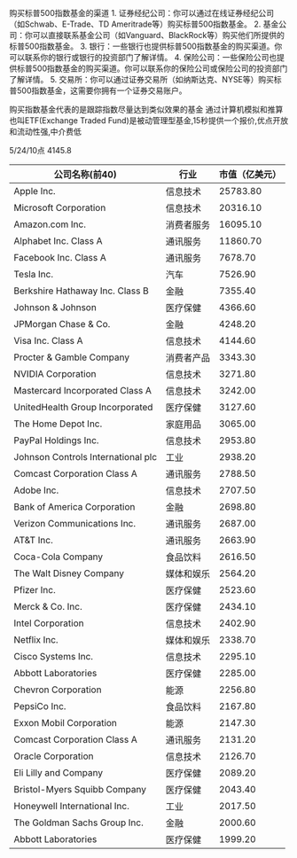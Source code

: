 购买标普500指数基金的渠道
	1.  证券经纪公司：你可以通过在线证券经纪公司（如Schwab、E-Trade、TD Ameritrade等）购买标普500指数基金。
	2.  基金公司：你可以直接联系基金公司（如Vanguard、BlackRock等）购买他们所提供的标普500指数基金。
	3.  银行：一些银行也提供标普500指数基金的购买渠道。你可以联系你的银行或银行的投资部门了解详情。
	4.  保险公司：一些保险公司也提供标普500指数基金的购买渠道。你可以联系你的保险公司或保险公司的投资部门了解详情。
	5.  交易所：你可以通过证券交易所（如纳斯达克、NYSE等）购买标普500指数基金，这需要你拥有一个证券交易账户。

购买指数基金代表的是跟踪指数尽量达到类似效果的基金
通过计算机模拟和推算
也叫ETF(Exchange Traded Fund)是被动管理型基金,15秒提供一个报价,优点开放和流动性强,中介费低


5/24/10点 4145.8












| 公司名称(前40)                     | 行业       | 市值（亿美元） |
| ---------------------------------- | ---------- | -------------- |
| Apple Inc.                         | 信息技术   | 25783.80       |
| Microsoft Corporation              | 信息技术   | 20316.10       |
| Amazon.com Inc.                    | 消费者服务 | 16095.10       |
| Alphabet Inc. Class A              | 通讯服务   | 11860.70       |
| Facebook Inc. Class A              | 通讯服务   | 7678.70        |
| Tesla Inc.                         | 汽车       | 7526.90        |
| Berkshire Hathaway Inc. Class B    | 金融       | 7355.40        |
| Johnson & Johnson                  | 医疗保健   | 4366.60        |
| JPMorgan Chase & Co.               | 金融       | 4248.20        |
| Visa Inc. Class A                  | 信息技术   | 4144.60        |
| Procter & Gamble Company           | 消费者产品 | 3343.30        |
| NVIDIA Corporation                 | 信息技术   | 3271.80        |
| Mastercard Incorporated Class A    | 信息技术   | 3242.00        |
| UnitedHealth Group Incorporated    | 医疗保健   | 3127.60        |
| The Home Depot Inc.                | 家庭用品   | 3065.00        |
| PayPal Holdings Inc.               | 信息技术   | 2953.80        |
| Johnson Controls International plc | 工业       | 2938.20        |
| Comcast Corporation Class A        | 通讯服务   | 2788.50        |
| Adobe Inc.                         | 信息技术   | 2707.50        |
| Bank of America Corporation        | 金融       | 2698.80        |
| Verizon Communications Inc.        | 通讯服务   | 2687.00        |
| AT&T Inc.                          | 通讯服务   | 2663.90        |
| Coca-Cola Company                  | 食品饮料   | 2616.50        |
| The Walt Disney Company            | 媒体和娱乐 | 2564.20        |
| Pfizer Inc.                        | 医疗保健   | 2523.60        |
| Merck & Co. Inc.                   | 医疗保健   | 2434.10        |
| Intel Corporation                  | 信息技术   | 2402.90        |
| Netflix Inc.                       | 媒体和娱乐 | 2338.70        |
| Cisco Systems Inc.                 | 信息技术   | 2295.10        |
| Abbott Laboratories                | 医疗保健   | 2285.00        |
| Chevron Corporation                | 能源       | 2256.80        |
| PepsiCo Inc.                       | 食品饮料   | 2167.80        |
| Exxon Mobil Corporation            | 能源       | 2147.30        |
| Comcast Corporation Class A        | 通讯服务   | 2131.20        |
| Oracle Corporation                 | 信息技术   | 2126.70        |
| Eli Lilly and Company              | 医疗保健   | 2089.20        |
| Bristol-Myers Squibb Company       | 医疗保健   | 2043.40        |
| Honeywell International Inc.       | 工业       | 2017.50        |
| The Goldman Sachs Group Inc.       | 金融       | 2000.60        |
| Abbott Laboratories                | 医疗保健   | 1999.20        |












